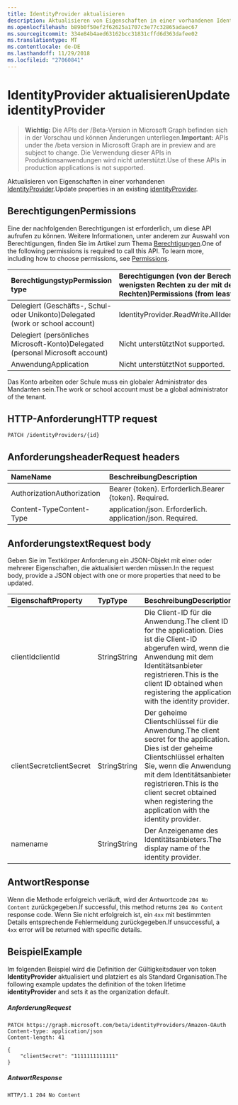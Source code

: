 ```yaml
---
title: IdentityProvider aktualisieren
description: Aktualisieren von Eigenschaften in einer vorhandenen IdentityProvider.
ms.openlocfilehash: b89b0f50ef2f62625a1707c3e77c32865adaec67
ms.sourcegitcommit: 334e84b4aed63162bcc31831cffd6d363dafee02
ms.translationtype: MT
ms.contentlocale: de-DE
ms.lasthandoff: 11/29/2018
ms.locfileid: "27060841"
---
```

# <a name="update-identityprovider"></a><span data-ttu-id="49da2-103">IdentityProvider aktualisieren</span><span class="sxs-lookup"><span data-stu-id="49da2-103">Update identityProvider</span></span>

> <span data-ttu-id="49da2-104">**Wichtig:** Die APIs der /Beta-Version in Microsoft Graph befinden sich in der Vorschau und können Änderungen unterliegen.</span><span class="sxs-lookup"><span data-stu-id="49da2-104">**Important:** APIs under the /beta version in Microsoft Graph are in preview and are subject to change.</span></span> <span data-ttu-id="49da2-105">Die Verwendung dieser APIs in Produktionsanwendungen wird nicht unterstützt.</span><span class="sxs-lookup"><span data-stu-id="49da2-105">Use of these APIs in production applications is not supported.</span></span>

<span data-ttu-id="49da2-106">Aktualisieren von Eigenschaften in einer vorhandenen [IdentityProvider](../resources/identityprovider.md).</span><span class="sxs-lookup"><span data-stu-id="49da2-106">Update properties in an existing [identityProvider](../resources/identityprovider.md).</span></span>

## <a name="permissions"></a><span data-ttu-id="49da2-107">Berechtigungen</span><span class="sxs-lookup"><span data-stu-id="49da2-107">Permissions</span></span>

<span data-ttu-id="49da2-p102">Eine der nachfolgenden Berechtigungen ist erforderlich, um diese API aufrufen zu können. Weitere Informationen, unter anderem zur Auswahl von Berechtigungen, finden Sie im Artikel zum Thema [Berechtigungen](/graph/permissions-reference).</span><span class="sxs-lookup"><span data-stu-id="49da2-p102">One of the following permissions is required to call this API. To learn more, including how to choose permissions, see [Permissions](/graph/permissions-reference).</span></span>

|<span data-ttu-id="49da2-110">Berechtigungstyp</span><span class="sxs-lookup"><span data-stu-id="49da2-110">Permission type</span></span>      | <span data-ttu-id="49da2-111">Berechtigungen (von der Berechtigung mit den wenigsten Rechten zu der mit den meisten Rechten)</span><span class="sxs-lookup"><span data-stu-id="49da2-111">Permissions (from least to most privileged)</span></span>              |
|:--------------------|:---------------------------------------------------------|
|<span data-ttu-id="49da2-112">Delegiert (Geschäfts-, Schul- oder Unikonto)</span><span class="sxs-lookup"><span data-stu-id="49da2-112">Delegated (work or school account)</span></span>|<span data-ttu-id="49da2-113">IdentityProvider.ReadWrite.All</span><span class="sxs-lookup"><span data-stu-id="49da2-113">IdentityProvider.ReadWrite.All</span></span>|
|<span data-ttu-id="49da2-114">Delegiert (persönliches Microsoft-Konto)</span><span class="sxs-lookup"><span data-stu-id="49da2-114">Delegated (personal Microsoft account)</span></span>| <span data-ttu-id="49da2-115">Nicht unterstützt</span><span class="sxs-lookup"><span data-stu-id="49da2-115">Not supported.</span></span>|
|<span data-ttu-id="49da2-116">Anwendung</span><span class="sxs-lookup"><span data-stu-id="49da2-116">Application</span></span>|<span data-ttu-id="49da2-117">Nicht unterstützt</span><span class="sxs-lookup"><span data-stu-id="49da2-117">Not supported.</span></span>|

<span data-ttu-id="49da2-118">Das Konto arbeiten oder Schule muss ein globaler Administrator des Mandanten sein.</span><span class="sxs-lookup"><span data-stu-id="49da2-118">The work or school account must be a global administrator of the tenant.</span></span>

## <a name="http-request"></a><span data-ttu-id="49da2-119">HTTP-Anforderung</span><span class="sxs-lookup"><span data-stu-id="49da2-119">HTTP request</span></span>

<!-- { "blockType": "ignored" } -->
```http
PATCH /identityProviders/{id}
```

## <a name="request-headers"></a><span data-ttu-id="49da2-120">Anforderungsheader</span><span class="sxs-lookup"><span data-stu-id="49da2-120">Request headers</span></span>

|<span data-ttu-id="49da2-121">Name</span><span class="sxs-lookup"><span data-stu-id="49da2-121">Name</span></span>|<span data-ttu-id="49da2-122">Beschreibung</span><span class="sxs-lookup"><span data-stu-id="49da2-122">Description</span></span>|
|:---------------|:----------|
|<span data-ttu-id="49da2-123">Authorization</span><span class="sxs-lookup"><span data-stu-id="49da2-123">Authorization</span></span>|<span data-ttu-id="49da2-p103">Bearer {token}. Erforderlich.</span><span class="sxs-lookup"><span data-stu-id="49da2-p103">Bearer {token}. Required.</span></span>|
|<span data-ttu-id="49da2-126">Content-Type</span><span class="sxs-lookup"><span data-stu-id="49da2-126">Content-Type</span></span>|<span data-ttu-id="49da2-p104">application/json. Erforderlich. </span><span class="sxs-lookup"><span data-stu-id="49da2-p104">application/json. Required.</span></span>|

## <a name="request-body"></a><span data-ttu-id="49da2-129">Anforderungstext</span><span class="sxs-lookup"><span data-stu-id="49da2-129">Request body</span></span>

<span data-ttu-id="49da2-130">Geben Sie im Textkörper Anforderung ein JSON-Objekt mit einer oder mehrerer Eigenschaften, die aktualisiert werden müssen.</span><span class="sxs-lookup"><span data-stu-id="49da2-130">In the request body, provide a JSON object with one or more properties that need to be updated.</span></span>

|<span data-ttu-id="49da2-131">Eigenschaft</span><span class="sxs-lookup"><span data-stu-id="49da2-131">Property</span></span>|<span data-ttu-id="49da2-132">Typ</span><span class="sxs-lookup"><span data-stu-id="49da2-132">Type</span></span>|<span data-ttu-id="49da2-133">Beschreibung</span><span class="sxs-lookup"><span data-stu-id="49da2-133">Description</span></span>|
|:---------------|:--------|:----------|
|<span data-ttu-id="49da2-134">clientId</span><span class="sxs-lookup"><span data-stu-id="49da2-134">clientId</span></span>|<span data-ttu-id="49da2-135">String</span><span class="sxs-lookup"><span data-stu-id="49da2-135">String</span></span>|<span data-ttu-id="49da2-136">Die Client-ID für die Anwendung.</span><span class="sxs-lookup"><span data-stu-id="49da2-136">The client ID for the application.</span></span> <span data-ttu-id="49da2-137">Dies ist die Client-ID abgerufen wird, wenn die Anwendung mit dem Identitätsanbieter registrieren.</span><span class="sxs-lookup"><span data-stu-id="49da2-137">This is the client ID obtained when registering the application with the identity provider.</span></span>|
|<span data-ttu-id="49da2-138">clientSecret</span><span class="sxs-lookup"><span data-stu-id="49da2-138">clientSecret</span></span>|<span data-ttu-id="49da2-139">String</span><span class="sxs-lookup"><span data-stu-id="49da2-139">String</span></span>|<span data-ttu-id="49da2-140">Der geheime Clientschlüssel für die Anwendung.</span><span class="sxs-lookup"><span data-stu-id="49da2-140">The client secret for the application.</span></span> <span data-ttu-id="49da2-141">Dies ist der geheime Clientschlüssel erhalten Sie, wenn die Anwendung mit dem Identitätsanbieter registrieren.</span><span class="sxs-lookup"><span data-stu-id="49da2-141">This is the client secret obtained when registering the application with the identity provider.</span></span>|
|<span data-ttu-id="49da2-142">name</span><span class="sxs-lookup"><span data-stu-id="49da2-142">name</span></span>|<span data-ttu-id="49da2-143">String</span><span class="sxs-lookup"><span data-stu-id="49da2-143">String</span></span>|<span data-ttu-id="49da2-144">Der Anzeigename des Identitätsanbieters.</span><span class="sxs-lookup"><span data-stu-id="49da2-144">The display name of the identity provider.</span></span>|

## <a name="response"></a><span data-ttu-id="49da2-145">Antwort</span><span class="sxs-lookup"><span data-stu-id="49da2-145">Response</span></span>

<span data-ttu-id="49da2-146">Wenn die Methode erfolgreich verläuft, wird der Antwortcode `204 No Content` zurückgegeben.</span><span class="sxs-lookup"><span data-stu-id="49da2-146">If successful, this method returns `204 No Content` response code.</span></span> <span data-ttu-id="49da2-147">Wenn Sie nicht erfolgreich ist, ein `4xx` mit bestimmten Details entsprechende Fehlermeldung zurückgegeben.</span><span class="sxs-lookup"><span data-stu-id="49da2-147">If unsuccessful, a `4xx` error will be returned with specific details.</span></span>

## <a name="example"></a><span data-ttu-id="49da2-148">Beispiel</span><span class="sxs-lookup"><span data-stu-id="49da2-148">Example</span></span>

<span data-ttu-id="49da2-149">Im folgenden Beispiel wird die Definition der Gültigkeitsdauer von token **IdentityProvider** aktualisiert und platziert es als Standard Organisation.</span><span class="sxs-lookup"><span data-stu-id="49da2-149">The following example updates the definition of the token lifetime **identityProvider** and sets it as the organization default.</span></span>

##### <a name="request"></a><span data-ttu-id="49da2-150">Anforderung</span><span class="sxs-lookup"><span data-stu-id="49da2-150">Request</span></span>

<!-- {
  "blockType": "request",
  "name": "update_identityprovider"
}-->
```http
PATCH https://graph.microsoft.com/beta/identityProviders/Amazon-OAuth
Content-type: application/json
Content-length: 41

{
    "clientSecret": "1111111111111"
}
```

##### <a name="response"></a><span data-ttu-id="49da2-151">Antwort</span><span class="sxs-lookup"><span data-stu-id="49da2-151">Response</span></span>

<!-- {
  "blockType": "response",
  "truncated": true
} -->
```http
HTTP/1.1 204 No Content
```

<!-- uuid: 8fcb5dbc-d5aa-4681-8e31-b001d5168d79
2015-10-25 14:57:30 UTC -->
<!-- {
  "type": "#page.annotation",
  "description": "Update identityProvider",
  "keywords": "",
  "section": "documentation",
  "tocPath": ""
}-->